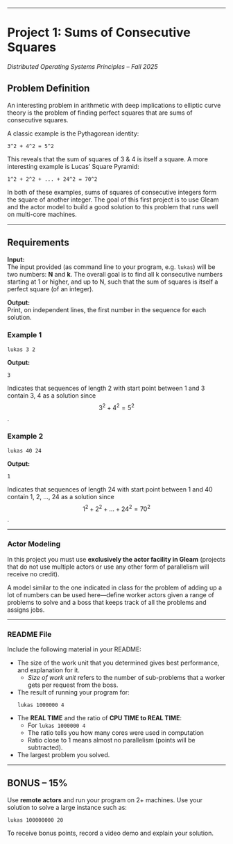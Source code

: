 ***

# Project 1: Sums of Consecutive Squares  
*Distributed Operating Systems Principles – Fall 2025*

## Problem Definition

An interesting problem in arithmetic with deep implications to elliptic curve theory is the problem of finding perfect squares that are sums of consecutive squares.

A classic example is the Pythagorean identity:

```
3^2 + 4^2 = 5^2
```

This reveals that the sum of squares of 3 & 4 is itself a square. A more interesting example is Lucas’ Square Pyramid:

```
1^2 + 2^2 + ... + 24^2 = 70^2
```

In both of these examples, sums of squares of consecutive integers form the square of another integer. The goal of this first project is to use Gleam and the actor model to build a good solution to this problem that runs well on multi-core machines.

***

## Requirements

**Input:**  
The input provided (as command line to your program, e.g. `lukas`) will be two numbers: **N** and **k**. The overall goal is to find all k consecutive numbers starting at 1 or higher, and up to N, such that the sum of squares is itself a perfect square (of an integer).

**Output:**  
Print, on independent lines, the first number in the sequence for each solution.

### Example 1
```
lukas 3 2
```
**Output:**
```
3
```
Indicates that sequences of length 2 with start point between 1 and 3 contain 3, 4 as a solution since $$3^2 + 4^2 = 5^2$$.

### Example 2
```
lukas 40 24
```
**Output:**
```
1
```
Indicates that sequences of length 24 with start point between 1 and 40 contain 1, 2, ..., 24 as a solution since $$1^2 + 2^2 + ... + 24^2 = 70^2$$.

***

### Actor Modeling

In this project you must use **exclusively the actor facility in Gleam** (projects that do not use multiple actors or use any other form of parallelism will receive no credit).

A model similar to the one indicated in class for the problem of adding up a lot of numbers can be used here—define worker actors given a range of problems to solve and a boss that keeps track of all the problems and assigns jobs.

***

### README File

Include the following material in your README:

- The size of the work unit that you determined gives best performance, and explanation for it.
    - *Size of work unit* refers to the number of sub-problems that a worker gets per request from the boss.
- The result of running your program for:
    ```
    lukas 1000000 4
    ```
- The **REAL TIME** and the ratio of **CPU TIME to REAL TIME**:
    - For `lukas 1000000 4`
    - The ratio tells you how many cores were used in computation
    - Ratio close to 1 means almost no parallelism (points will be subtracted).
- The largest problem you solved.

***

## BONUS – 15%

Use **remote actors** and run your program on 2+ machines. Use your solution to solve a large instance such as:

```
lukas 100000000 20
```

To receive bonus points, record a video demo and explain your solution.
